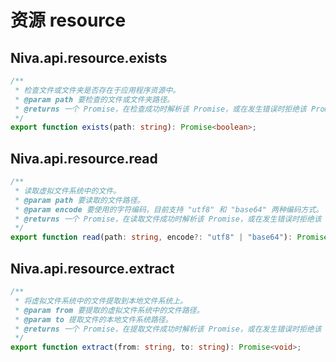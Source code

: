 # 资源 resource

## Niva.api.resource.exists
```ts
/**
 * 检查文件或文件夹是否存在于应用程序资源中。
 * @param path 要检查的文件或文件夹路径。
 * @returns 一个 Promise，在检查成功时解析该 Promise，或在发生错误时拒绝该 Promise。成功时返回布尔值，表示该文件或文件夹是否存在。
 */
export function exists(path: string): Promise<boolean>;
```

## Niva.api.resource.read
```ts
/**
 * 读取虚拟文件系统中的文件。
 * @param path 要读取的文件路径。
 * @param encode 要使用的字符编码，目前支持 "utf8" 和 "base64" 两种编码方式。
 * @returns 一个 Promise，在读取文件成功时解析该 Promise，或在发生错误时拒绝该 Promise。成功时返回读取的文件内容。
 */
export function read(path: string, encode?: "utf8" | "base64"): Promise<string>;
```

## Niva.api.resource.extract
```ts
/**
 * 将虚拟文件系统中的文件提取到本地文件系统上。
 * @param from 要提取的虚拟文件系统中的文件路径。
 * @param to 提取文件的本地文件系统路径。
 * @returns 一个 Promise，在提取文件成功时解析该 Promise，或在发生错误时拒绝该 Promise。
 */
export function extract(from: string, to: string): Promise<void>;
```
